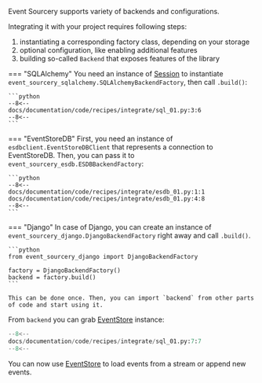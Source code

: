 Event Sourcery supports variety of backends and configurations.

Integrating it with your project requires following steps:

1. instantiating a corresponding factory class, depending on your storage
2. optional configuration, like enabling additional features
3. building so-called `Backend` that exposes features of the library

=== "SQLAlchemy"
    You need an instance of [Session](https://docs.sqlalchemy.org/en/20/orm/session.html) to instantiate `event_sourcery_sqlalchemy.SQLAlchemyBackendFactory`, then call `.build()`:

    ```python
    --8<--
    docs/documentation/code/recipes/integrate/sql_01.py:3:6
    --8<--
    ```

=== "EventStoreDB"
    First, you need an instance of `esdbclient.EventStoreDBClient` that represents a connection to EventStoreDB. Then, you can pass it to `event_sourcery_esdb.ESDBBackendFactory`:

    ```python
    --8<--
    docs/documentation/code/recipes/integrate/esdb_01.py:1:1
    docs/documentation/code/recipes/integrate/esdb_01.py:4:8
    --8<--
    ```

=== "Django"
    In case of Django, you can create an instance of `event_sourcery_django.DjangoBackendFactory` right away and call `.build()`.

    ```python
    from event_sourcery_django import DjangoBackendFactory

    factory = DjangoBackendFactory()
    backend = factory.build()
    ```

    This can be done once. Then, you can import `backend` from other parts of code and start using it.

From `backend` you can grab [EventStore](/reference/event_store/) instance:

```python
--8<--
docs/documentation/code/recipes/integrate/sql_01.py:7:7
--8<--
```

You can now use [EventStore](/reference/event_store/) to load events from a stream or append new events.
